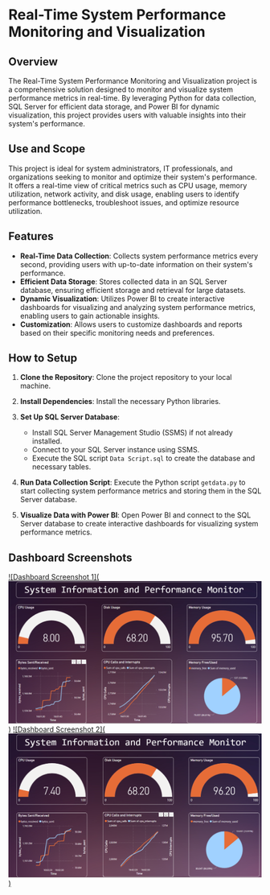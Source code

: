 # Real-Time System Performance Monitoring and Visualization

## Overview

The Real-Time System Performance Monitoring and Visualization project is a comprehensive solution designed to monitor and visualize system performance metrics in real-time. By leveraging Python for data collection, SQL Server for efficient data storage, and Power BI for dynamic visualization, this project provides users with valuable insights into their system's performance.

## Use and Scope

This project is ideal for system administrators, IT professionals, and organizations seeking to monitor and optimize their system's performance. It offers a real-time view of critical metrics such as CPU usage, memory utilization, network activity, and disk usage, enabling users to identify performance bottlenecks, troubleshoot issues, and optimize resource utilization.

## Features

- **Real-Time Data Collection**: Collects system performance metrics every second, providing users with up-to-date information on their system's performance.
- **Efficient Data Storage**: Stores collected data in an SQL Server database, ensuring efficient storage and retrieval for large datasets.
- **Dynamic Visualization**: Utilizes Power BI to create interactive dashboards for visualizing and analyzing system performance metrics, enabling users to gain actionable insights.
- **Customization**: Allows users to customize dashboards and reports based on their specific monitoring needs and preferences.

## How to Setup

1. **Clone the Repository**: Clone the project repository to your local machine.

2. **Install Dependencies**: Install the necessary Python libraries.

3. **Set Up SQL Server Database**:
   - Install SQL Server Management Studio (SSMS) if not already installed.
   - Connect to your SQL Server instance using SSMS.
   - Execute the SQL script `Data Script.sql` to create the database and necessary tables.

4. **Run Data Collection Script**: Execute the Python script `getdata.py` to start collecting system performance metrics and storing them in the SQL Server database.

5. **Visualize Data with Power BI**: Open Power BI and connect to the SQL Server database to create interactive dashboards for visualizing system performance metrics.

## Dashboard Screenshots

[![Dashboard Screenshot 1](![alt text](image.png))](dashboard_screenshot_1.png)
[![Dashboard Screenshot 2](![alt text](image-1.png))](dashboard_screenshot_2.png)
